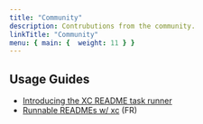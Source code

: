 ```yaml
---
title: "Community"
description: Contrubutions from the community.
linkTitle: "Community"
menu: { main: {  weight: 11 } }
---
```


## Usage Guides

- [Introducing the XC README task runner](https://blog.joe-davidson.co.uk/posts/introducing-the-xc-readme-task-runner/)
- [Runnable READMEs w/ xc](https://dev.to/adriens/runnable-readmes-w-xc-1c6d) (FR)

